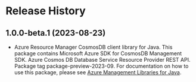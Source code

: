# Release History

## 1.0.0-beta.1 (2023-08-23)

- Azure Resource Manager CosmosDB client library for Java. This package contains Microsoft Azure SDK for CosmosDB Management SDK. Azure Cosmos DB Database Service Resource Provider REST API. Package tag package-preview-2023-09. For documentation on how to use this package, please see [Azure Management Libraries for Java](https://aka.ms/azsdk/java/mgmt).
